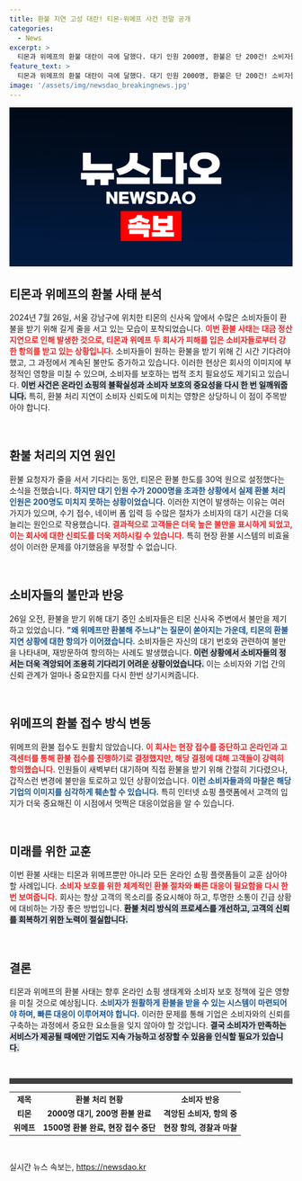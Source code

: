 ```yaml
---
title: 환불 지연 고성 대란! 티몬·위메프 사건 전말 공개
categories:
  - News
excerpt: >
  티몬과 위메프의 환불 대란이 극에 달했다. 대기 인원 2000명, 환불은 단 200건! 소비자들은 왜 가해자를 보호하냐며 강력 반발 중. 환불을 받지 못한 이들의 분노가 쌓이고 있다.
feature_text: >
  티몬과 위메프의 환불 대란이 극에 달했다. 대기 인원 2000명, 환불은 단 200건! 소비자들은 왜 가해자를 보호하냐며 강력 반발 중. 환불을 받지 못한 이들의 분노가 쌓이고 있다.
image: '/assets/img/newsdao_breakingnews.jpg'
---
```


<p><img src="/assets/img/newsdao_breakingnews.jpg" alt="cryptoinkorea 속보" /></p>

<h2 data-ke-size="size26">티몬과 위메프의 환불 사태 분석</h2>

<p data-ke-size="size16">2024년 7월 26일, 서울 강남구에 위치한 티몬의 신사옥 앞에서 수많은 소비자들이 환불을 받기 위해 길게 줄을 서고 있는 모습이 포착되었습니다. <b><span style="color: #ee2323;">이번 환불 사태는 대금 정산 지연으로 인해 발생한 것으로, 티몬과 위메프 두 회사가 피해를 입은 소비자들로부터 강한 항의를 받고 있는 상황입니다.</span></b> 소비자들이 원하는 환불을 받기 위해 긴 시간 기다려야 했고, 그 과정에서 계속된 불만도 증가하고 있습니다. 이러한 현상은 회사의 이미지에 부정적인 영향을 미칠 수 있으며, 소비자를 보호하는 법적 조치 필요성도 제기되고 있습니다. <b><span style="background-color: #21538527;">이번 사건은 온라인 쇼핑의 불확실성과 소비자 보호의 중요성을 다시 한 번 일깨워줍니다.</span></b> 특히, 환불 처리 지연이 소비자 신뢰도에 미치는 영향은 상당하니 이 점이 주목받아야 합니다.</p>

<p data-ke-size="size16">&nbsp;</p>

<h2 data-ke-size="size26">환불 처리의 지연 원인</h2>

<p data-ke-size="size16">환불 요청자가 줄을 서서 기다리는 동안, 티몬은 환불 한도를 30억 원으로 설정했다는 소식을 전했습니다. <b><span style="color: #1a5490;">하지만 대기 인원 수가 2000명을 초과한 상황에서 실제 환불 처리 인원은 200명도 미치지 못하는 상황이었습니다.</span></b> 이러한 지연이 발생하는 이유는 여러 가지가 있으며, 수기 접수, 네이버 폼 입력 등 수많은 절차가 소비자의 대기 시간을 더욱 늘리는 원인으로 작용했습니다. <b><span style="color: #ee2323;">결과적으로 고객들은 더욱 높은 불만을 표시하게 되었고, 이는 회사에 대한 신뢰도를 더욱 저하시킬 수 있습니다.</span></b> 특히 현장 환불 시스템의 비효율성이 이러한 문제를 야기했음을 부정할 수 없습니다.</p>

<p data-ke-size="size16">&nbsp;</p>

<h2 data-ke-size="size26">소비자들의 불만과 반응</h2>

<p data-ke-size="size16">26일 오전, 환불을 받기 위해 대기 중인 소비자들은 티몬 신사옥 주변에서 불만을 제기하고 있었습니다. <b><span style="color: #1a5490;">"왜 위메프만 환불해 주느냐"는 질문이 쏟아지는 가운데, 티몬의 환불 지연 상황에 대한 항의가 이어졌습니다.</span></b> 소비자들은 자신의 대기 번호와 관련하여 불만을 나타내며, 재방문하여 항의하는 사례도 발생했습니다. <b><span style="background-color: #21538527;">이런 상황에서 소비자들의 정서는 더욱 격앙되어 조용히 기다리기 어려운 상황이었습니다.</span></b> 이는 소비자와 기업 간의 신뢰 관계가 얼마나 중요한지를 다시 한번 상기시켜줍니다.</p>

<p data-ke-size="size16">&nbsp;</p>

<h2 data-ke-size="size26">위메프의 환불 접수 방식 변동</h2>

<p data-ke-size="size16">위메프의 환불 접수도 원활치 않았습니다. <b><span style="color: #ee2323;">이 회사는 현장 접수를 중단하고 온라인과 고객센터를 통해 환불 접수를 진행하기로 결정했지만, 해당 결정에 대해 고객들이 강력히 항의했습니다.</span></b> 인원들이 새벽부터 대기하며 직접 환불을 받기 위해 간절히 기다렸으나, 갑작스런 변경에 불만을 토로하고 있던 상황이었습니다. <b><span style="color: #1a5490;">이런 소비자들과의 마찰은 해당 기업의 이미지를 심각하게 훼손할 수 있습니다.</span></b> 특히 인터넷 쇼핑 플랫폼에서 고객의 입지가 더욱 중요해진 이 시점에서 멋쩍은 대응이었음을 알 수 있습니다.</p>

<p data-ke-size="size16">&nbsp;</p>

<h2 data-ke-size="size26">미래를 위한 교훈</h2>

<p data-ke-size="size16">이번 환불 사태는 티몬과 위메프뿐만 아니라 모든 온라인 쇼핑 플랫폼들이 교훈 삼아야 할 사례입니다. <b><span style="color: #ee2323;">소비자 보호를 위한 체계적인 환불 절차와 빠른 대응이 필요함을 다시 한번 보여줍니다.</span></b> 회사는 항상 고객의 목소리를 중요시해야 하고, 투명한 소통이 긴급 상황에 대비하는 가장 좋은 방법입니다. <b><span style="background-color: #21538527;">환불 처리 방식의 프로세스를 개선하고, 고객의 신뢰를 회복하기 위한 노력이 절실합니다.</span></b></p>

<p data-ke-size="size16">&nbsp;</p>

<h2 data-ke-size="size26">결론</h2>

<p data-ke-size="size16">티몬과 위메프의 환불 사태는 향후 온라인 쇼핑 생태계와 소비자 보호 정책에 깊은 영향을 미칠 것으로 예상됩니다. <b><span style="color: #1a5490;">소비자가 원활하게 환불을 받을 수 있는 시스템이 마련되어야 하며, 빠른 대응이 이루어져야 합니다.</span></b> 이러한 문제를 통해 기업은 소비자와의 신뢰를 구축하는 과정에서 중요한 요소들을 잊지 않아야 할 것입니다. <b><span style="background-color: #21538527;">결국 소비자가 만족하는 서비스가 제공될 때에만 기업도 지속 가능하고 성장할 수 있음을 인식할 필요가 있습니다.</span></b></p>

<p data-ke-size="size16">&nbsp;</p>

<hr style="height: 10px; border: none; background: #3f3f3f;">

<table style="width: 100%;">
<tr>
<td style="text-align: center; height: 17px;"><b>제목</b></td>
<td style="text-align: center; height: 17px;"><b>환불 처리 현황</b></td>
<td style="text-align: center; height: 17px;"><b>소비자 반응</b></td>
</tr>
<tr>
<td style="text-align: center; height: 17px;"><b>티몬</b></td>
<td style="text-align: center; height: 17px;"><b>2000명 대기, 200명 환불 완료</b></td>
<td style="text-align: center; height: 17px;"><b>격앙된 소비자, 항의 중</b></td>
</tr>
<tr>
<td style="text-align: center; height: 17px;"><b>위메프</b></td>
<td style="text-align: center; height: 17px;"><b>1500명 환불 완료, 현장 접수 중단</b></td>
<td style="text-align: center; height: 17px;"><b>현장 항의, 경찰과 마찰</b></td>
</tr>
</table>

<p data-ke-size="size16">&nbsp;</p>
실시간 뉴스 속보는, <a href="https://newsdao.kr" rel="dofollow">https://newsdao.kr</a>



